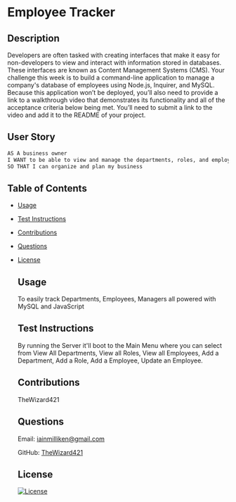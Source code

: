 # Employee Tracker

## Description
Developers are often tasked with creating interfaces that make it easy for non-developers to view and interact with information stored in databases. These interfaces are known as Content Management Systems (CMS). Your challenge this week 
is to build a command-line application to manage a company's database of employees using Node.js, Inquirer, and MySQL.
Because this application won’t be deployed, you’ll also need to provide a link to a walkthrough video that demonstrates its functionality and all of the acceptance criteria below being met. You’ll need to submit a link to the video and add it to the README of your project.

## User Story
```md
AS A business owner
I WANT to be able to view and manage the departments, roles, and employees in my company
SO THAT I can organize and plan my business
```

  ## Table of Contents
* [Usage](#usage)
* [Test Instructions](#test-instructions)
* [Contributions](#contributions)
* [Questions](#questions)
* [License](#license)

  ## Usage
  To easily track Departments, Employees, Managers all powered with MySQL and JavaScript

  ## Test Instructions
  By running the Server it'll boot to the Main Menu where you can select from View All Departments, View all Roles, View all Employees, Add a Department, Add a Role, Add a Employee, Update an Employee.

  ## Contributions
  TheWizard421

  ## Questions
  Email: [iainmilliken@gmail.com](mailto:iainmilliken@gmail.com)

  GitHub: [TheWizard421](https://github.com/TheWizard421)

  ## License
  [![License](https://img.shields.io/badge/License-MIT-Green.svg)](#)


